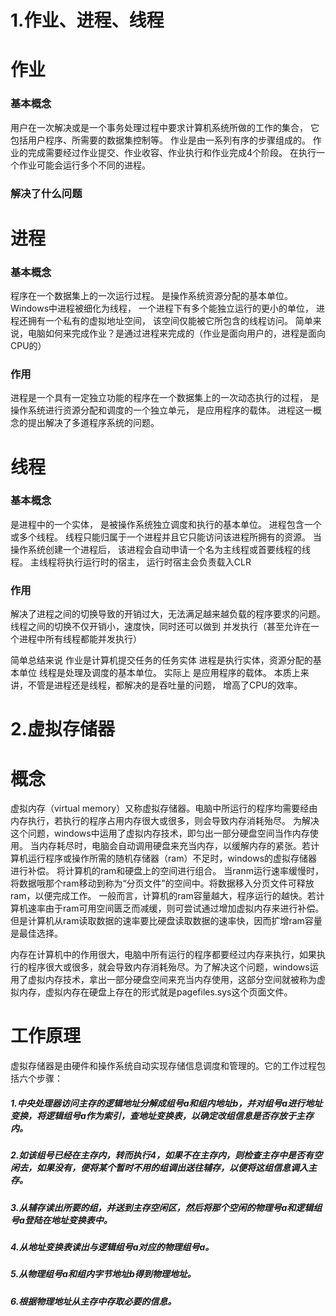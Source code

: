 # 1.作业、进程、线程
# 作业
### 基本概念
用户在一次解决或是一个事务处理过程中要求计算机系统所做的工作的集合，
它包括用户程序、所需要的数据集控制等。
作业是由一系列有序的步骤组成的。
作业的完成需要经过作业提交、作业收容、作业执行和作业完成4个阶段。
在执行一个作业可能会运行多个不同的进程。

### 解决了什么问题
######
# 进程
### 基本概念
程序在一个数据集上的一次运行过程。
是操作系统资源分配的基本单位。
Windows中进程被细化为线程，
一个进程下有多个能独立运行的更小的单位，
进程还拥有一个私有的虚拟地址空间，
该空间仅能被它所包含的线程访问。
简单来说，电脑如何来完成作业？是通过进程来完成的（作业是面向用户的，进程是面向CPU的）
### 作用
进程是一个具有一定独立功能的程序在一个数据集上的一次动态执行的过程，
是操作系统进行资源分配和调度的一个独立单元，
是应用程序的载体。
进程这一概念的提出解决了多道程序系统的问题。


# 线程
### 基本概念
是进程中的一个实体，
是被操作系统独立调度和执行的基本单位。
进程包含一个或多个线程。
线程只能归属于一个进程并且它只能访问该进程所拥有的资源。
当操作系统创建一个进程后，
该进程会自动申请一个名为主线程或首要线程的线程。
主线程将执行运行时的宿主，
运行时宿主会负责载入CLR
### 作用
解决了进程之间的切换导致的开销过大，无法满足越来越负载的程序要求的问题。
线程之间的切换不仅开销小，速度快，同时还可以做到
并发执行（甚至允许在一个进程中所有线程都能并发执行）

简单总结来说
作业是计算机提交任务的任务实体
进程是执行实体，资源分配的基本单位
线程是处理及调度的基本单位。
实际上
是应用程序的载体。
本质上来讲，不管是进程还是线程，都解决的是吞吐量的问题，
增高了CPU的效率。

# 2.虚拟存储器
# 概念
虚拟内存（virtual memory）又称虚拟存储器。电脑中所运行的程序均需要经由内存执行，若执行的程序占用内存很大或很多，则会导致内存消耗殆尽。
为解决这个问题，windows中运用了虚拟内存技术，即匀出一部分硬盘空间当作内存使用。
当内存耗尽时，电脑会自动调用硬盘来充当内存，以缓解内存的紧张。若计算机运行程序或操作所需的随机存储器（ram）不足时，windows的虚拟存储器进行补偿。
将计算机的ram和硬盘上的空间进行组合。
当ranm运行速率缓慢时，将数据哦那个ram移动到称为“分页文件”的空间中。将数据移入分页文件可释放ram，以便完成工作。
一般而言，计算机的ram容量越大，程序运行的越快。若计算机速率由于ram可用空间匮乏而减缓，则可尝试通过增加虚拟内存来进行补偿。
但是计算机从ram读取数据的速率要比硬盘读取数据的速率快，因而扩增ram容量是最佳选择。

内存在计算机中的作用很大，电脑中所有运行的程序都要经过内存来执行，如果执行的程序很大或很多，就会导致内存消耗殆尽。为了解决这个问题，windows运用了虚拟内存技术，拿出一部分硬盘空间来充当内存使用，这部分空间就被称为虚拟内存，虚拟内存在硬盘上存在的形式就是pagefiles.sys这个页面文件。

# 工作原理
虚拟存储器是由硬件和操作系统自动实现存储信息调度和管理的。它的工作过程包括六个步骤：
##### 1.中央处理器访问主存的逻辑地址分解成组号a和组内地址b，并对组号a进行地址变换，将逻辑组号a作为索引，查地址变换表，以确定改组信息是否存放于主存内。
##### 2.如该组号已经在主存内，转而执行4，如果不在主存内，则检查主存中是否有空闲去，如果没有，便将某个暂时不用的组调出送往辅存，以便将这组信息调入主存。
##### 3.从辅存读出所要的组，并送到主存空闲区，然后将那个空闲的物理号a和逻辑组号a登陆在地址变换表中。
##### 4.从地址变换表读出与逻辑组号a对应的物理组号a。
##### 5.从物理组号a和组内字节地址b得到物理地址。
##### 6.根据物理地址从主存中存取必要的信息。

